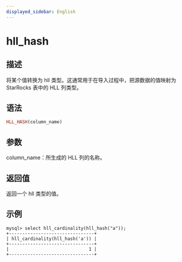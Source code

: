 ```yaml
---
displayed_sidebar: English
---
```


# hll_hash

## 描述

将某个值转换为 hll 类型。这通常用于在导入过程中，把源数据的值映射为 StarRocks 表中的 HLL 列类型。

## 语法

```Haskell
HLL_HASH(column_name)
```

## 参数

column_name：所生成的 HLL 列的名称。

## 返回值

返回一个 hll 类型的值。

## 示例

```plain
mysql> select hll_cardinality(hll_hash("a"));
+--------------------------------+
| hll_cardinality(hll_hash('a')) |
+--------------------------------+
|                              1 |
+--------------------------------+
```
